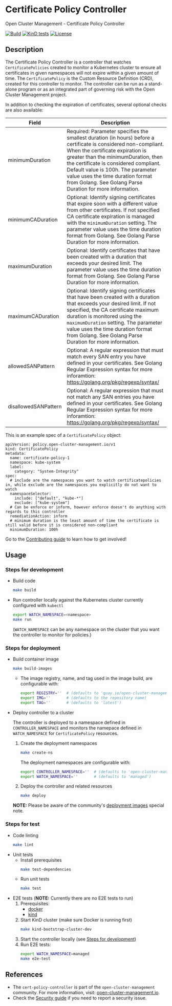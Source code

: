 [comment]: # ( Copyright Contributors to the Open Cluster Management project )

# Certificate Policy Controller

Open Cluster Management - Certificate Policy Controller

[![Build](https://img.shields.io/badge/build-Prow-informational)](https://prow.ci.openshift.org/?repo=open-cluster-management%2Fcert-policy-controller) [![KinD tests](https://github.com/open-cluster-management/cert-policy-controller/actions/workflows/kind.yml/badge.svg?branch=main&event=push)](https://github.com/open-cluster-management/cert-policy-controller/actions/workflows/kind.yml) [![License](https://img.shields.io/:license-apache-blue.svg)](http://www.apache.org/licenses/LICENSE-2.0.html)

## Description

The Certificate Policy Controller is a controller that watches `CertificatePolicies` created to monitor a Kubernetes cluster to ensure all certificates in given namespaces will not expire within a given amount of time. The `CertificatePolicy` is the Custom Resource Definition (CRD), created for this controller to monitor. The controller can be run as a stand-alone program or as an integrated part of governing risk with the Open Cluster Management project.

In addition to checking the expiration of certificates, several optional checks are also available:

| Field | Description |
| ---- | ---- |
| minimumDuration | Required: Parameter specifies the smallest duration (in hours) before a certificate is considered non-compliant. When the certificate expiration is greater than the minimumDuration, then the certificate is considered compliant. Default value is 100h. The parameter value uses the time duration format from Golang. See Golang Parse Duration for more information. |
| minimumCADuration | Optional: Identify signing certificates that expire soon with a different value from other certificates.  If not specified CA certificate expiration is managed with the `minimumDuration` setting. The parameter value uses the time duration format from Golang. See Golang Parse Duration for more information. |
| maximumDuration | Optional: Identify certificates that have been created with a duration that exceeds your desired limit. The parameter value uses the time duration format from Golang. See Golang Parse Duration for more information. |
| maximumCADuration | Optional: Identify signing certificates that have been created with a duration that exceeds your desired limit.  If not specified, the CA certificate maximum duration is monitored using the `maximumDuration` setting. The parameter value uses the time duration format from Golang. See Golang Parse Duration for more information. |
| allowedSANPattern | Optional: A regular expression that must match every SAN entry you have defined in your certificates. See Golang Regular Expression syntax for more inforamtion: https://golang.org/pkg/regexp/syntax/ |
| disallowedSANPattern | Optional: A regular expression that must not match any SAN entries you have defined in your certificates.  See Golang Regular Expression syntax for more inforamtion: https://golang.org/pkg/regexp/syntax/ |

This is an example spec of a `CertificatePolicy` object:

```
apiVersion: policy.open-cluster-management.io/v1
kind: CertificatePolicy
metadata:
  name: certificate-policy-1
  namespace: kube-system
  label:
    category: "System-Integrity"
spec:
  # include are the namespaces you want to watch certificatepolicies in, while exclude are the namespaces you explicitly do not want to watch
  namespaceSelector:
    include: ["default", "kube-*"]
    exclude: ["kube-system"]
  # Can be enforce or inform, however enforce doesn't do anything with regards to this controller
  remediationAction: inform
  # minimum duration is the least amount of time the certificate is still valid before it is considered non-compliant
  minimumDuration: 100h
```

Go to the [Contributing guide](CONTRIBUTING.md) to learn how to get involved!

## Usage

### Steps for development

  - Build code
    ```bash
    make build
    ```
  - Run controller locally against the Kubernetes cluster currently configured with `kubectl`
    ```bash
    export WATCH_NAMESPACE=<namespace>
    make run
    ```
    (`WATCH_NAMESPACE` can be any namespace on the cluster that you want the controller to monitor for policies.)

### Steps for deployment

  - Build container image
    ```bash
    make build-images
    ```
    - The image registry, name, and tag used in the image build, are configurable with:
      ```bash
      export REGISTRY=''  # (defaults to 'quay.io/open-cluster-management')
      export IMG=''       # (defaults to the repository name)
      export TAG=''       # (defaults to 'latest')
      ```
  - Deploy controller to a cluster

    The controller is deployed to a namespace defined in `CONTROLLER_NAMESPACE` and monitors the namepace defined in `WATCH_NAMESPACE` for `CertificatePolicy` resources.

    1. Create the deployment namespaces
       ```bash
       make create-ns
       ```
       The deployment namespaces are configurable with:
       ```bash
       export CONTROLLER_NAMESPACE=''  # (defaults to 'open-cluster-management-agent-addon')
       export WATCH_NAMESPACE=''       # (defaults to 'managed')
       ```
    2. Deploy the controller and related resources
       ```bash
       make deploy
       ```
    **NOTE:** Please be aware of the community's [deployment images](https://github.com/open-cluster-management/community#deployment-images) special note.

### Steps for test

  - Code linting
    ```bash
    make lint
    ```
  - Unit tests
    - Install prerequisites
      ```bash
      make test-dependencies
      ```
    - Run unit tests
      ```bash
      make test
      ```
  - E2E tests (**NOTE:** Currently there are no E2E tests to run)
    1. Prerequisites:
       - [docker](https://docs.docker.com/get-docker/)
       - [kind](https://kind.sigs.k8s.io/docs/user/quick-start/)
    2. Start KinD cluster (make sure Docker is running first)
       ```bash
       make kind-bootstrap-cluster-dev
       ```
    3. Start the controller locally (see [Steps for development](#steps-for-development))
    4. Run E2E tests:
       ```bash
       export WATCH_NAMESPACE=managed
       make e2e-test
       ```

## References

- The `cert-policy-controller` is part of the `open-cluster-management` community. For more information, visit: [open-cluster-management.io](https://open-cluster-management.io).
- Check the [Security guide](SECURITY.md) if you need to report a security issue.

<!---
Date: 6/11/2021
-->
